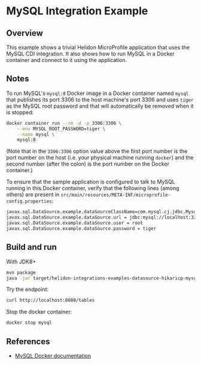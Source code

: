 # MySQL Integration Example

## Overview

This example shows a trivial Helidon MicroProfile application that
uses the MySQL CDI integration.  It also shows how to run MySQL in a
Docker container and connect to it using the application.

## Notes

To run MySQL's `mysql:8` Docker image in a Docker container named
`mysql` that publishes its port 3306 to the host machine's port 3306
and uses `tiger` as the MySQL root password and that will
automatically be removed when it is stopped:

```sh
docker container run --rm -d -p 3306:3306 \
    --env MYSQL_ROOT_PASSWORD=tiger \
    --name mysql \
    mysql:8
```

(Note that in the `3306:3306` option value above the first port number
is the port number on the host (i.e. your physical machine running
`docker`) and the second number (after the colon) is the port number
on the Docker container.)

To ensure that the sample application is configured to talk to MySQL
running in this Docker container, verify that the following lines
(among others) are present in
`src/main/resources/META-INF/microprofile-config.properties`:

```sh
javax.sql.DataSource.example.dataSourceClassName=com.mysql.cj.jdbc.MysqlDataSource
javax.sql.DataSource.example.dataSource.url = jdbc:mysql://localhost:3306
javax.sql.DataSource.example.dataSource.user = root
javax.sql.DataSource.example.dataSource.password = tiger
```


## Build and run

With JDK8+
```bash
mvn package
java -jar target/helidon-integrations-examples-datasource-hikaricp-mysql.jar
```

Try the endpoint:
```sh
curl http://localhost:8080/tables
```

Stop the docker container:
```bash
docker stop mysql
```

## References

- [MySQL Docker documentation](https://hub.docker.com/_/mysql?tab=description)
